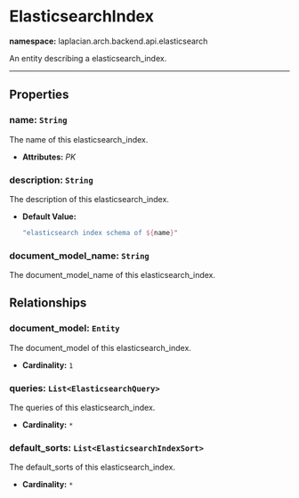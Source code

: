 

# **ElasticsearchIndex**
**namespace:** laplacian.arch.backend.api.elasticsearch

An entity describing a elasticsearch_index.



---

## Properties

### name: `String`
The name of this elasticsearch_index.
- **Attributes:** *PK*

### description: `String`
The description of this elasticsearch_index.
- **Default Value:**
  ```kotlin
  "elasticsearch index schema of ${name}"
  ```

### document_model_name: `String`
The document_model_name of this elasticsearch_index.

## Relationships

### document_model: `Entity`
The document_model of this elasticsearch_index.
- **Cardinality:** `1`

### queries: `List<ElasticsearchQuery>`
The queries of this elasticsearch_index.
- **Cardinality:** `*`

### default_sorts: `List<ElasticsearchIndexSort>`
The default_sorts of this elasticsearch_index.
- **Cardinality:** `*`
